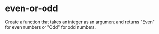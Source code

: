 # even-or-odd
Create a function that takes an integer as an argument and returns "Even" for even numbers or "Odd" for odd numbers.
